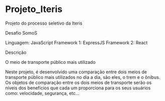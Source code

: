 # Projeto_Iteris
Projeto do processo seletivo da Iteris

Desafio SomoS

Linguagem: JavaScript
Framework 1: ExpressJS
Framework 2: React

Descrição

O meio de transporte público mais utilizado

Neste projeto, é desenvolvido uma comparação entre dois meios de transporte público mais utilizados no dia a dia, são eles, o trem e o ônibus. Os objetos de comparação entre os dois meios de transporte serão os níveis dos benefícios que cada um proporciona para os seus usuários como: velocidade, segurança, etc...